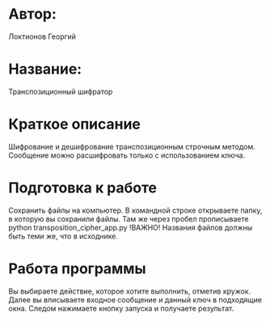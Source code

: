 # Автор:
Локтионов Георгий
# Название:
Транспозиционный шифратор
# Краткое описание
Шифрование и дешифрование транспозиционным строчным методом.
Сообщение можно расшифровать только с использованием ключа.
# Подготовка к работе
Сохранить файлы на компьютер.
В командной строке открываете папку, в которую вы сохранили файлы.
Там же через пробел прописываете python transposition_cipher_app.py
!ВАЖНО! Названия файлов должны быть теми же, что в исходнике.
# Работа программы
Вы выбираете действие, которое хотите выполнить, отметив кружок.
Далее вы вписываете входное сообщение и данный ключ в подходящие окна.
Следом нажимаете кнопку запуска и получаете результат.
